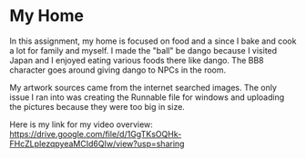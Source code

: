 # My Home

In this assignment, my home is focused on food and a since I bake and cook a lot for family and myself. I made the "ball" be dango because I visited Japan and I enjoyed eating various foods there like dango. The BB8 character goes around giving dango to NPCs in the room. 

My artwork sources came from the internet searched images. The only issue I ran into was creating the Runnable file for windows and uploading the pictures because they were too big in size.

Here is my link for my video overview: https://drive.google.com/file/d/1GgTKsOQHk-FHcZLpIezqpyeaMCId6QIw/view?usp=sharing
